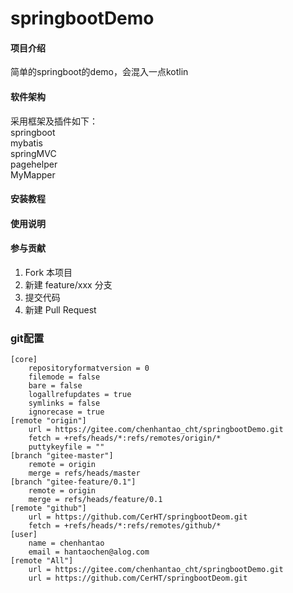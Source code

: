 # springbootDemo

#### 项目介绍
简单的springboot的demo，会混入一点kotlin

#### 软件架构
采用框架及插件如下：  
springboot  
mybatis  
springMVC  
pagehelper  
MyMapper

#### 安装教程


#### 使用说明


#### 参与贡献

1. Fork 本项目
2. 新建 feature/xxx 分支
3. 提交代码
4. 新建 Pull Request

### git配置
```
[core]
	repositoryformatversion = 0
	filemode = false
	bare = false
	logallrefupdates = true
	symlinks = false
	ignorecase = true
[remote "origin"]
	url = https://gitee.com/chenhantao_cht/springbootDemo.git
	fetch = +refs/heads/*:refs/remotes/origin/*
	puttykeyfile = ""
[branch "gitee-master"]
	remote = origin
	merge = refs/heads/master
[branch "gitee-feature/0.1"]
	remote = origin
	merge = refs/heads/feature/0.1
[remote "github"]
	url = https://github.com/CerHT/springbootDeom.git
	fetch = +refs/heads/*:refs/remotes/github/*
[user]
	name = chenhantao
	email = hantaochen@alog.com
[remote "All"]
    url = https://gitee.com/chenhantao_cht/springbootDemo.git
    url = https://github.com/CerHT/springbootDeom.git
```